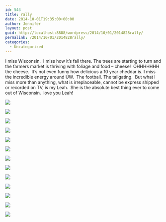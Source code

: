 ```yaml
---
id: 543
title: rally
date: 2014-10-01T19:35:00+00:00
author: Jennifer
layout: post
guid: http://localhost:8888/wordpress/2014/10/01/2014828rally/
permalink: /2014/10/01/2014828rally/
categories:
  - Uncategorized
---
```

I miss Wisconsin. &nbsp;I miss how it&#8217;s fall there. The trees are starting to turn and the farmers market is thriving with foliage and food &#8211; cheese! &nbsp;OHHHHHHH the cheese. &nbsp;It&#8217;s not even funny how delicious a 10 year cheddar is. I miss the incredible energy around UW. &nbsp;The football. The tailgating. &nbsp;But what I miss more than anything, what is irreplaceable, cannot be express shipped or recorded on TV, is my Leah. &nbsp;She is the absolute best thing ever to come out of Wisconsin. &nbsp;love you Leah!&nbsp;

<div class="image-gallery-wrapper">
  <p>
    <img src="http://static1.squarespace.com/static/50db6bb3e4b015296cd43789/50dfa5b1e4b0dc6320e0b5ea/53f9ef88e4b097b8f58699c1/1408899170353/2014-08-22+12.58.00.jpg.00.jpg?format=original" />
  </p>
  
  <p>
    <img src="http://static1.squarespace.com/static/50db6bb3e4b015296cd43789/50dfa5b1e4b0dc6320e0b5ea/53f9ef93e4b097b8f58699cd/1408899238787/2014-08-22+12.57.50.jpg.50.jpg?format=original" />
  </p>
  
  <p>
    <img src="http://static1.squarespace.com/static/50db6bb3e4b015296cd43789/50dfa5b1e4b0dc6320e0b5ea/53f9ef9ce4b097b8f58699d3/1408899336279/2014-08-20+13.45.53.jpg.53.jpg?format=original" />
  </p>
  
  <p>
    <img src="http://static1.squarespace.com/static/50db6bb3e4b015296cd43789/50dfa5b1e4b0dc6320e0b5ea/53f9efa5e4b097b8f58699e6/1408899398800/2014-08-20+13.32.09.jpg.09.jpg?format=original" />
  </p>
  
  <p>
    <img src="http://static1.squarespace.com/static/50db6bb3e4b015296cd43789/50dfa5b1e4b0dc6320e0b5ea/53f9efc2e4b097b8f5869a1d/1408899445576/2014-08-20+11.57.20.jpg.20.jpg?format=original" />
  </p>
  
  <p>
    <img src="http://static1.squarespace.com/static/50db6bb3e4b015296cd43789/50dfa5b1e4b0dc6320e0b5ea/53f9efb5e4b097b8f5869a0b/1408899591269/2014-08-20+13.30.55.jpg.55.jpg?format=original" />
  </p>
  
  <p>
    <img src="http://static1.squarespace.com/static/50db6bb3e4b015296cd43789/50dfa5b1e4b0dc6320e0b5ea/53f9efbae4b097b8f5869a17/1408899635696/2014-08-20+11.59.37.jpg.37.jpg?format=original" />
  </p>
  
  <p>
    <img src="http://static1.squarespace.com/static/50db6bb3e4b015296cd43789/50dfa5b1e4b0dc6320e0b5ea/53f9eff0e4b0454b92d4d4d7/1408899297418/2014-08-20+10.33.53.jpg.53.jpg?format=original" />
  </p>
  
  <p>
    <img src="http://static1.squarespace.com/static/50db6bb3e4b015296cd43789/50dfa5b1e4b0dc6320e0b5ea/53f9efe6e4b0454b92d4d4cb/1408899762852/2014-08-20+10.33.59.jpg.59.jpg?format=original" />
  </p>
  
  <p>
    <img src="http://static1.squarespace.com/static/50db6bb3e4b015296cd43789/50dfa5b1e4b0dc6320e0b5ea/53f9efd3e4b097b8f5869a2e/1408899715490/2014-08-20+11.54.16.jpg.16.jpg?format=original" />
  </p>
  
  <p>
    <img src="http://static1.squarespace.com/static/50db6bb3e4b015296cd43789/50dfa5b1e4b0dc6320e0b5ea/53f9efdbe4b097b8f5869a33/1408899559856/2014-08-20+10.36.08.jpg.08.jpg?format=original" />
  </p>
  
  <p>
    <img src="http://static1.squarespace.com/static/50db6bb3e4b015296cd43789/50dfa5b1e4b0dc6320e0b5ea/5414ee6ae4b014f5fe7c8989/1410657925961/2014-09-01+19.44.21-2.jpg.21-2.jpg?format=original" />
  </p>
  
  <p>
    <img src="http://static1.squarespace.com/static/50db6bb3e4b015296cd43789/50dfa5b1e4b0dc6320e0b5ea/5414ee72e4b014f5fe7c8992/1410657930399/2014-09-01+19.44.14.jpg.14.jpg?format=original" />
  </p>
</div>